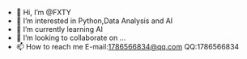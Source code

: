 - 👋 Hi, I’m @FXTY
- 👀 I’m interested in Python,Data Analysis and AI
- 🌱 I’m currently learning AI
- 💞️ I’m looking to collaborate on ...
- 📫 How to reach me E-mail:1786566834@qq.com QQ:1786566834

<!---
FXTY/FXTY is a ✨ special ✨ repository because its `README.md` (this file) appears on your GitHub profile.
You can click the Preview link to take a look at your changes.
--->
